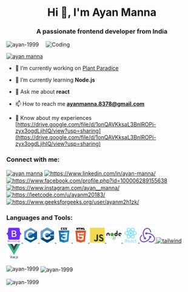 <h1 align="center">Hi 👋, I'm Ayan Manna</h1>
<h3 align="center">A passionate frontend developer from India</h3>
<img align="right" alt="Coding" width="400" src="https://media2.giphy.com/media/v1.Y2lkPTc5MGI3NjExZzU1d2w1MjB6MjNteXNhNG04dXh6c3Q1aWx0NW1oN3l5ZGpqMXprbSZlcD12MV9pbnRlcm5hbF9naWZfYnlfaWQmY3Q9Zw/RbDKaczqWovIugyJmW/giphy.webp">
<p align="left"> <img src="https://komarev.com/ghpvc/?username=ayan-1999&label=Profile%20views&color=0e75b6&style=flat" alt="ayan-1999" /> </p>

<p align="left"> <a href="https://twitter.com/ayan manna" target="blank"><img src="https://img.shields.io/twitter/follow/ayan manna?logo=twitter&style=for-the-badge" alt="ayan manna" /></a> </p>

- 🔭 I’m currently working on [Plant Paradice](https://github.com/ayan-1999/PlantParadise)

- 🌱 I’m currently learning **Node.js**

- 💬 Ask me about **react**

- 📫 How to reach me **ayanmanna.8378@gmail.com**

- 📄 Know about my experiences [https://drive.google.com/file/d/1onQAVKksaL3BnlROPi-zyx3ogdLjihIQ/view?usp=sharing](https://drive.google.com/file/d/1onQAVKksaL3BnlROPi-zyx3ogdLjihIQ/view?usp=sharing)

<h3 align="left">Connect with me:</h3>
<p align="left">
<a href="https://twitter.com/ayan manna" target="blank"><img align="center" src="https://raw.githubusercontent.com/rahuldkjain/github-profile-readme-generator/master/src/images/icons/Social/twitter.svg" alt="ayan manna" height="30" width="40" /></a>
<a href="https://linkedin.com/in/https://www.linkedin.com/in/ayan-manna/" target="blank"><img align="center" src="https://raw.githubusercontent.com/rahuldkjain/github-profile-readme-generator/master/src/images/icons/Social/linked-in-alt.svg" alt="https://www.linkedin.com/in/ayan-manna/" height="30" width="40" /></a>
<a href="https://codesandbox.com/https://www.facebook.com/profile.php?id=100006289155638" target="blank"><img align="center" src="https://raw.githubusercontent.com/rahuldkjain/github-profile-readme-generator/master/src/images/icons/Social/codesandbox.svg" alt="https://www.facebook.com/profile.php?id=100006289155638" height="30" width="40" /></a>
<a href="https://instagram.com/https://www.instagram.com/ayan__manna/" target="blank"><img align="center" src="https://raw.githubusercontent.com/rahuldkjain/github-profile-readme-generator/master/src/images/icons/Social/instagram.svg" alt="https://www.instagram.com/ayan__manna/" height="30" width="40" /></a>
<a href="https://www.leetcode.com/https://leetcode.com/u/ayanm20183/" target="blank"><img align="center" src="https://raw.githubusercontent.com/rahuldkjain/github-profile-readme-generator/master/src/images/icons/Social/leet-code.svg" alt="https://leetcode.com/u/ayanm20183/" height="30" width="40" /></a>
<a href="https://auth.geeksforgeeks.org/user/https://www.geeksforgeeks.org/user/ayanm2h1zk/" target="blank"><img align="center" src="https://raw.githubusercontent.com/rahuldkjain/github-profile-readme-generator/master/src/images/icons/Social/geeks-for-geeks.svg" alt="https://www.geeksforgeeks.org/user/ayanm2h1zk/" height="30" width="40" /></a>
</p>

<h3 align="left">Languages and Tools:</h3>
<p align="left"> <a href="https://getbootstrap.com" target="_blank" rel="noreferrer"> <img src="https://raw.githubusercontent.com/devicons/devicon/master/icons/bootstrap/bootstrap-plain-wordmark.svg" alt="bootstrap" width="40" height="40"/> </a> <a href="https://www.cprogramming.com/" target="_blank" rel="noreferrer"> <img src="https://raw.githubusercontent.com/devicons/devicon/master/icons/c/c-original.svg" alt="c" width="40" height="40"/> </a> <a href="https://www.w3schools.com/cpp/" target="_blank" rel="noreferrer"> <img src="https://raw.githubusercontent.com/devicons/devicon/master/icons/cplusplus/cplusplus-original.svg" alt="cplusplus" width="40" height="40"/> </a> <a href="https://www.w3schools.com/css/" target="_blank" rel="noreferrer"> <img src="https://raw.githubusercontent.com/devicons/devicon/master/icons/css3/css3-original-wordmark.svg" alt="css3" width="40" height="40"/> </a> <a href="https://www.w3.org/html/" target="_blank" rel="noreferrer"> <img src="https://raw.githubusercontent.com/devicons/devicon/master/icons/html5/html5-original-wordmark.svg" alt="html5" width="40" height="40"/> </a> <a href="https://developer.mozilla.org/en-US/docs/Web/JavaScript" target="_blank" rel="noreferrer"> <img src="https://raw.githubusercontent.com/devicons/devicon/master/icons/javascript/javascript-original.svg" alt="javascript" width="40" height="40"/> </a> <a href="https://nodejs.org" target="_blank" rel="noreferrer"> <img src="https://raw.githubusercontent.com/devicons/devicon/master/icons/nodejs/nodejs-original-wordmark.svg" alt="nodejs" width="40" height="40"/> </a> <a href="https://reactjs.org/" target="_blank" rel="noreferrer"> <img src="https://raw.githubusercontent.com/devicons/devicon/master/icons/react/react-original-wordmark.svg" alt="react" width="40" height="40"/> </a> <a href="https://redux.js.org" target="_blank" rel="noreferrer"> <img src="https://raw.githubusercontent.com/devicons/devicon/master/icons/redux/redux-original.svg" alt="redux" width="40" height="40"/> </a> <a href="https://tailwindcss.com/" target="_blank" rel="noreferrer"> <img src="https://www.vectorlogo.zone/logos/tailwindcss/tailwindcss-icon.svg" alt="tailwind" width="40" height="40"/> </a> <a href="https://vuejs.org/" target="_blank" rel="noreferrer"> <img src="https://raw.githubusercontent.com/devicons/devicon/master/icons/vuejs/vuejs-original-wordmark.svg" alt="vuejs" width="40" height="40"/> </a> </p>

<p><img align="left" src="https://github-readme-stats.vercel.app/api/top-langs?username=ayan-1999&show_icons=true&locale=en&layout=compact" alt="ayan-1999" /></p>

<p>&nbsp;<img align="center" src="https://github-readme-stats.vercel.app/api?username=ayan-1999&show_icons=true&locale=en" alt="ayan-1999" /></p>

<p><img align="center" src="https://github-readme-streak-stats.herokuapp.com/?user=ayan-1999&" alt="ayan-1999" /></p>
